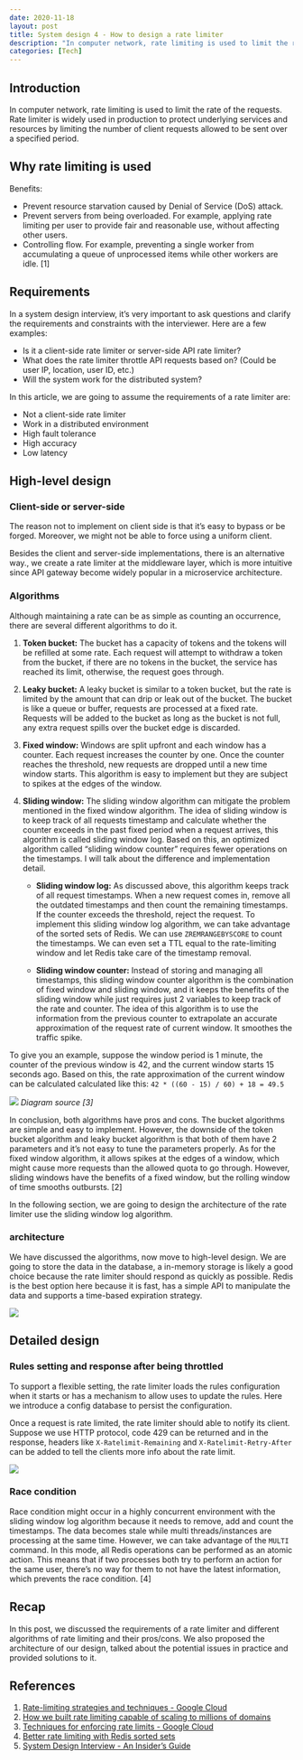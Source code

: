 ```yaml
---
date: 2020-11-18
layout: post
title: System design 4 - How to design a rate limiter
description: "In computer network, rate limiting is used to limit the rate of the requests. Rate limiter is widely used in production to protect underlying services and resources by limiting the number of client requests allowed to be sent over a specified period."
categories: [Tech]
---
```


## Introduction
In computer network, rate limiting is used to limit the rate of the requests. Rate limiter is widely used in production to protect underlying services and resources by limiting the number of client requests allowed to be sent over a specified period.

## Why rate limiting is used
Benefits:
* Prevent resource starvation caused by Denial of Service (DoS) attack.
* Prevent servers from being overloaded. For example, applying rate limiting per user to provide fair and reasonable use, without affecting other users.
* Controlling flow. For example, preventing a single worker from accumulating a queue of unprocessed items while other workers are idle. [1]

## Requirements
In a system design interview, it’s very important to ask questions and clarify the requirements and constraints with the interviewer. Here are a few examples:
* Is it a client-side rate limiter or server-side API rate limiter?
* What does the rate limiter throttle API requests based on? (Could be user IP, location, user ID, etc.)
* Will the system work for the distributed system?

In this article, we are going to assume the requirements of a rate limiter are:
* Not a client-side rate limiter
* Work in a distributed environment
* High fault tolerance
* High accuracy
* Low latency

## High-level design
### Client-side or server-side
The reason not to implement on client side is that it’s easy to bypass or be forged. Moreover, we might not be able to force using a uniform client.

Besides the client and server-side implementations, there is an alternative way., we create a rate limiter at the middleware layer, which is more intuitive since API gateway become widely popular in a microservice architecture.

### Algorithms
Although maintaining a rate can be as simple as counting an occurrence, there are several different algorithms to do it.

1. **Token bucket:** The bucket has a capacity of tokens and the tokens will be refilled at some rate. Each request will attempt to withdraw a token from the bucket, if there are no tokens in the bucket, the service has reached its limit, otherwise, the request goes through.

2. **Leaky bucket:** A leaky bucket is similar to a token bucket, but the rate is limited by the amount that can drip or leak out of the bucket. The bucket is like a queue or buffer, requests are processed at a fixed rate. Requests will be added to the bucket as long as the bucket is not full, any extra request spills over the bucket edge is discarded.

3. **Fixed window:** Windows are split upfront and each window has a counter. Each request increases the counter by one. Once the counter reaches the threshold, new requests are dropped until a new time window starts. This algorithm is easy to implement but they are subject to spikes at the edges of the window.

4. **Sliding window:** The sliding window algorithm can mitigate the problem mentioned in the fixed window algorithm. The idea of sliding window is to keep track of all requests timestamp and calculate whether the counter exceeds in the past fixed period when a request arrives, this algorithm is called sliding window log. Based on this, an optimized algorithm called “sliding window counter” requires fewer operations on the timestamps. I will talk about the difference and implementation detail.

    - **Sliding window log:** As discussed above, this algorithm keeps track of all request timestamps. When a new request comes in, remove all the outdated timestamps and then count the remaining timestamps. If the counter exceeds the threshold, reject the request. To implement this sliding window log algorithm, we can take advantage of the sorted sets of Redis. We can use `ZREMRANGEBYSCORE` to count the timestamps. We can even set a TTL equal to the rate-limiting window and let Redis take care of the timestamp removal.

    - **Sliding window counter:** Instead of storing and managing all timestamps, this sliding window counter algorithm is the combination of fixed window and sliding window, and it keeps the benefits of the sliding window while just requires just 2 variables to keep track of the rate and counter. The idea of this algorithm is to use the information from the previous counter to extrapolate an accurate approximation of the request rate of current window. It smoothes the traffic spike.

To give you an example, suppose the window period is 1 minute, the counter of the previous window is 42, and the current window starts 15 seconds ago. Based on this, the rate approximation of the current window can be calculated calculated like this: `42 * ((60 - 15) / 60) + 18 = 49.5`

![](/images/sliding-window.png)
*Diagram source [3]*


In conclusion, both algorithms have pros and cons. The bucket algorithms are simple and easy to implement. However, the downside of the token bucket algorithm and leaky bucket algorithm is that both of them have 2 parameters and it’s not easy to tune the parameters properly. As for the fixed window algorithm, it allows spikes at the edges of a window, which might cause more requests than the allowed quota to go through. However, sliding windows have the benefits of a fixed window, but the rolling window of time smooths outbursts. [2]

In the following section, we are going to design the architecture of the rate limiter use the sliding window log algorithm.

### architecture

We have discussed the algorithms, now move to high-level design. We are going to store the data in the database, a in-memory storage is likely a good choice because the rate limiter should respond as quickly as possible. Redis is the best option here because it is fast, has a simple API to manipulate the data and supports a time-based expiration strategy.

![](/images/rate-limiter-architecture-1.png)


## Detailed design
### Rules setting and response after being throttled
To support a flexible setting, the rate limiter loads the rules configuration when it starts or has a mechanism to allow uses to update the rules. Here we introduce a config database to persist the configuration.

Once a request is rate limited, the rate limiter should able to notify its client. Suppose we use HTTP protocol, code 429 can be returned and in the response, headers like `X-Ratelimit-Remaining` and `X-Ratelimit-Retry-After` can be added to tell the clients more info about the rate limit.

![](/images/rate-limiter-architecture-2.png)


### Race condition
Race condition might occur in a highly concurrent environment with the sliding window log algorithm because it needs to remove, add and count the timestamps. The data becomes stale while multi threads/instances are processing at the same time. However, we can take advantage of the `MULTI` command. In this mode, all Redis operations can be performed as an atomic action. This means that if two processes both try to perform an action for the same user, there’s no way for them to not have the latest information, which prevents the race condition. [4]

## Recap
In this post, we discussed the requirements of a rate limiter and different algorithms of rate limiting and their pros/cons. We also proposed the architecture of our design, talked about the potential issues in practice and provided solutions to it.

## References
1. [Rate-limiting strategies and techniques - Google Cloud](https://cloud.google.com/solutions/rate-limiting-strategies-techniques)
2. [How we built rate limiting capable of scaling to millions of domains](https://blog.cloudflare.com/counting-things-a-lot-of-different-things/)
3. [Techniques for enforcing rate limits - Google Cloud](https://cloud.google.com/solutions/rate-limiting-strategies-techniques%23techniques-enforcing-rate-limits)
4. [Better rate limiting with Redis sorted sets](https://engineering.classdojo.com/blog/2015/02/06/rolling-rate-limiter/)
5. [System Design Interview - An Insider’s Guide](https://courses.systeminterview.com/courses/system-design-interview-an-insider-s-guide)

